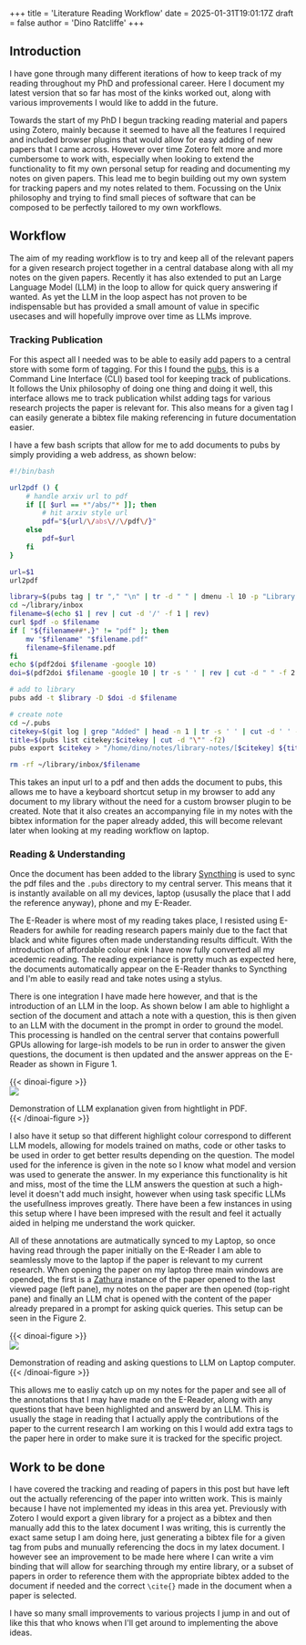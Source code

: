 +++
title = 'Literature Reading Workflow'
date = 2025-01-31T19:01:17Z
draft = false
author = 'Dino Ratcliffe'
+++

## Introduction

I have gone through many different iterations of how to keep track of my reading throughout my PhD and professional career. Here I document my latest version that so far has most of the kinks worked out, along with various improvements I would like to addd in the future. 

Towards the start of my PhD I begun tracking reading material and papers using Zotero, mainly because it seemed to have all the features I required and included browser plugins that would allow for easy adding of new papers that I came across. However over time Zotero felt more and more cumbersome to work with, especially when looking to extend the functionality to fit my own personal setup for reading and documenting my notes on given papers. This lead me to begin building out my own system for tracking papers and my notes related to them. Focussing on the Unix philosophy and trying to find small pieces of software that can be composed to be perfectly tailored to my own workflows.

## Workflow

The aim of my reading workflow is to try and keep all of the relevant papers for a given research project together in a central database along with all my notes on the given papers. Recently it has also extended to put an Large Language Model (LLM) in the loop to allow for quick query answering if wanted. As yet the LLM in the loop aspect has not proven to be indispensable but has provided a small amount of value in specific usecases and will hopefully improve over time as LLMs improve.

### Tracking Publication

For this aspect all I needed was to be able to easily add papers to a central store with some form of tagging. For this I found the [pubs](https://github.com/pubs/pubs), this is a Command Line Interface (CLI) based tool for keeping track of publications. It follows the Unix philosophy of doing one thing and doing it well, this interface allows me to track publication whilst adding tags for various research projects the paper is relevant for. This also means for a given tag I can easily generate a bibtex file making referencing in future documentation easier. 

I have a few bash scripts that allow for me to add documents to pubs by simply providing a web address, as shown below:

```bash 
#!/bin/bash

url2pdf () {
    # handle arxiv url to pdf
    if [[ $url == *"/abs/"* ]]; then
        # hit arxiv style url
        pdf="${url/\/abs\//\/pdf\/}"
    else
        pdf=$url
    fi
}

url=$1
url2pdf

library=$(pubs tag | tr "," "\n" | tr -d " " | dmenu -l 10 -p "Library: ")
cd ~/library/inbox
filename=$(echo $1 | rev | cut -d '/' -f 1 | rev)
curl $pdf -o $filename
if [ "${filename##*.}" != "pdf" ]; then
    mv "$filename" "$filename.pdf"
    filename=$filename.pdf
fi
echo $(pdf2doi $filename -google 10)
doi=$(pdf2doi $filename -google 10 | tr -s ' ' | rev | cut -d " " -f 2 | rev)

# add to library
pubs add -t $library -D $doi -d $filename

# create note
cd ~/.pubs
citekey=$(git log | grep "Added" | head -n 1 | tr -s ' ' | cut -d ' ' -f4 | rev | cut -c 2- | rev)
title=$(pubs list citekey:$citekey | cut -d "\"" -f2)
pubs export $citekey > "/home/dino/notes/library-notes/[$citekey] ${title}.md"

rm -rf ~/library/inbox/$filename
```

This takes an input url to a pdf and then adds the document to pubs, this allows me to have a keyboard shortcut setup in my browser to add any document to my library without the need for a custom browser plugin to be created. Note that it also creates an accompanying file in my notes with the bibtex information for the paper already added, this will become relevant later when looking at my reading workflow on laptop.

### Reading & Understanding

Once the document has been added to the library [Syncthing](https://syncthing.com) is used to sync the pdf files and the `.pubs` directory to my central server. This means that it is instantly available on all my devices, laptop (ususally the place that I add the reference anyway), phone and my E-Reader. 

The E-Reader is where most of my reading takes place, I resisted using E-Readers for awhile for reading research papers mainly due to the fact that black and white figures often made understanding results difficult. With the introduction of affordable colour eink I have now fully converted all my acedemic reading. The reading experiance is pretty much as expected here, the documents automatically appear on the E-Reader thanks to Syncthing and I'm able to easily read and take notes using a stylus. 

There is one integration I have made here however, and that is the introduction of an LLM in the loop. As shown below I am able to highlight a section of the document and attach a note with a question, this is then given to an LLM with the document in the prompt in order to ground the model. This processing is handled on the central server that contains powerfull GPUs allowing for large-ish models to be run in order to answer the given questions, the document is then updated and the answer appreas on the E-Reader as shown in Figure 1.

{{< dinoai-figure >}}  
<img src="/images/boox-with-llm-note.jpg"/>
<figcaption>
Demonstration of LLM explanation given from hightlight in PDF.
</figcaption>
{{< /dinoai-figure >}}  

I also have it setup so that different highlight colour correspond to different LLM models, allowing for models trained on maths, code or other tasks to be used in order to get better results depending on the question. The model used for the inference is given in the note so I know what model and version was used to generate the answer. In my experiance this functionality is hit and miss, most of the time the LLM answers the question at such a high-level it doesn't add much insight, however when using task specific LLMs the usefullness improves greatly. There have been a few instances in using this setup where I have been impresed with the result and feel it actually aided in helping me understand the work quicker.

All of these annotations are autmatically synced to my Laptop, so once having read through the paper initially on the E-Reader I am able to seamlessly move to the laptop if the paper is relevant to my current research. When opening the paper on my laptop three main windows are opended, the first is a [Zathura]() instance of the paper opened to the last viewed page (left pane), my notes on the paper are then opened (top-right pane) and finally an LLM chat is opened with the content of the paper already prepared in a prompt for asking quick queries. This setup can be seen in the Figure 2. 

{{< dinoai-figure >}}  
<img src="/images/laptop-reading-setup.jpg"/>
<figcaption>
Demonstration of reading and asking questions to LLM on Laptop computer.
</figcaption>
{{< /dinoai-figure >}}  

This allows me to easliy catch up on my notes for the paper and see all of the annotations that I may have made on the E-Reader, along with any questions that have been highlighted and answerd by an LLM. This is usually the stage in reading that I actually apply the contributions of the paper to the current research I am working on this I would add extra tags to the paper here in order to make sure it is tracked for the specific project. 

## Work to be done

I have covered the tracking and reading of papers in this post but have left out the actually referencing of the paper into written work. This is mainly because I have not implemented my ideas in this area yet. Previously with Zotero I would export a given library for a project as a bibtex and then manually add this to the latex document I was writing, this is currently the exact same setup I am doing here, just generating a bibtex file for a given tag from pubs and munually referencing the docs in my latex document. I however see an improvement to be made here where I can write a vim binding that will allow for searching through my entire library, or a subset of papers in order to reference them with the appropriate bibtex added to the document if needed and the correct `\cite{}` made in the document when a paper is selected. 

I have so many small improvements to various projects I jump in and out of like this that who knows when I'll get around to implementing the above ideas.
